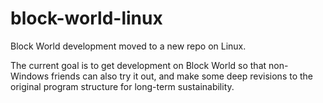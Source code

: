 # block-world-linux
Block World development moved to a new repo on Linux.

The current goal is to get development on Block World so that non-Windows friends can also try it out, and make some deep revisions to the original program structure for long-term sustainability.

